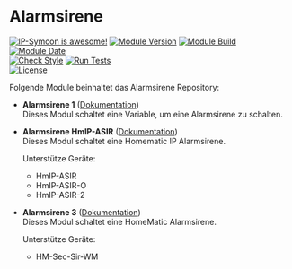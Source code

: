 # Alarmsirene  

[![IP-Symcon is awesome!](https://img.shields.io/badge/IP--Symcon-5.5-blue.svg)](https://www.symcon.de)
[![Module Version](https://img.shields.io/badge/Module_Version-5.1-blue.svg)]()
[![Module Build](https://img.shields.io/badge/Module_Build-10-blue.svg)]()
[![Module Date](https://img.shields.io/badge/Module_Date-20210427-blue.svg)]()  
[![Check Style](https://github.com/ubittner/Alarmsirene/workflows/Check%20Style/badge.svg)](https://github.com/ubittner/Alarmsirene/actions)
[![Run Tests](https://github.com/ubittner/Alarmsirene/workflows/Run%20Tests/badge.svg)](https://github.com/ubittner/Alarmsirene/actions)  
[![License](https://img.shields.io/badge/License-CC%20BY--NC--SA%204.0-green.svg)](https://creativecommons.org/licenses/by-nc-sa/4.0/)  

Folgende Module beinhaltet das Alarmsirene Repository:  

- __Alarmsirene 1__ ([Dokumentation](Alarmsirene%201))  
    Dieses Modul schaltet eine Variable, um eine Alarmsirene zu schalten.
    
- __Alarmsirene HmIP-ASIR__ ([Dokumentation](HmIP-ASIR))  
    Dieses Modul schaltet eine Homematic IP Alarmsirene.  
    
    Unterstütze Geräte:
    * HmIP-ASIR
    * HmIP-ASIR-O
    * HmIP-ASIR-2
    
- __Alarmsirene 3__ ([Dokumentation](Alarmsirene%203))  
    Dieses Modul schaltet eine HomeMatic Alarmsirene.  
    
    Unterstütze Geräte:
    * HM-Sec-Sir-WM